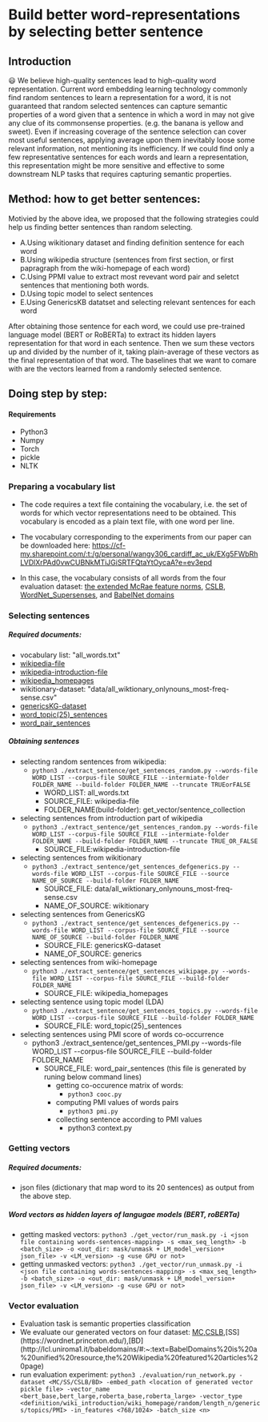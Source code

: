 
# Build better word-representations by selecting better sentence

## Introduction

:smiley: We believe high-quality sentences lead to high-quality word representation. Current word embedding learning technology commonly find random sentences to learn a representation for a word, it is not guaranteed that random selected sentences can capture semantic properties of a word given that a sentence in which a word in may not give any clue of its commonsense properties. (e.g. the banana is yellow and sweet). Even if increasing coverage of the sentence selection can cover most useful sentences, applying average upon them inevitably loose some relevant information, not mentioning its inefficiency. If we could find only a few representative sentences for each words and learn a representation, this representation might be more sensitive and effective to some downstream NLP tasks that requires capturing semantic properties.

## Method: how to get better sentences:

Motivied by the above idea, we proposed that the following strategies could help us finding better sentences than random selecting.

  - A.Using wikitionary dataset and finding definition sentence for each word
  - B.Using wikipedia structure (sentences from first section, or first papragraph from the wiki-homepage of each word)
  - C.Using PPMI value to extract most revevant word pair and seletct sentences that mentioning both words.
  - D.Using topic model to select sentences
  - E.Using GenericsKB datatset and selecting relevant sentences for each word 
  
After obtaining those sentence for each word, we could use pre-trained language model (BERT or RoBERTa) to extract its hidden layers representation for that word in each sentence. Then we sum these vectors up and divided by the number of it, taking plain-average of these vectors as the final representation of that word. The baselines that we want to comare with are the vectors learned from a randomly selected sentence.

## Doing step by step:

#### Requirements
- Python3
- Numpy
- Torch
- pickle
- NLTK

### Preparing a vocabulary list

- The code requires a text file containing the vocabulary, i.e. the set of words for which vector representations need to be obtained. This vocabulary is encoded as a plain text file, with one word per line.

- The vocabulary corresponding to the experiments from our paper can be downloaded here: https://cf-my.sharepoint.com/:t:/g/personal/wangy306_cardiff_ac_uk/EXg5FWbRhLVDlXrPAd0vwCUBNkMTiJGiSRTFQtaYtOycaA?e=ev3epd

- In this case, the vocabulary consists of all words from the four evaluation dataset: [the extended McRae feature norms](https://github.com/mbforbes/physical-commonsense), [CSLB](https://cslb.psychol.cam.ac.uk/propnorms#:~:text=The%20Centre%20for%20Speech%2C%20Language,feature%20representations%20of%20conceptual%20knowledge.), [WordNet_Supersenses](https://wordnet.princeton.edu/), and [BabelNet domains](http://lcl.uniroma1.it/babeldomains/#:~:text=BabelDomains%20is%20a%20unified%20resource,the%20Wikipedia%20featured%20articles%20page.)

### Selecting sentences

##### Required documents:
- vocabulary list: "all_words.txt"
- [wikipedia-file](https://doi.org/10.5281/zenodo.5570579)
- [wikipedia-introduction-file](https://doi.org/10.5281/zenodo.5570561)
- [wikipedia_homepages](https://doi.org/10.5281/zenodo.5570854)
- wikitionary-dataset: "data/all_wiktionary_onlynouns_most-freq-sense.csv"
- [genericsKG-dataset](https://allenai.org/data/genericskb)
- [word_topic(25)_sentences](https://doi.org/10.5281/zenodo.5570983)
- [word_pair_sentences](https://doi.org/10.5281/zenodo.5573754)

##### Obtaining sentences
- selecting random sentences from wikipedia: 
  - `python3 ./extract_sentence/get_sentences_random.py --words-file WORD_LIST --corpus-file SOURCE_FILE --intermiate-folder FOLDER_NAME --build-folder FOLDER_NAME --truncate TRUEorFALSE`
    - WORD_LIST: all_words.txt
    - SOURCE_FILE: wikipedia-file
    - FOLDER_NAME(build-folder): get_vector/sentence_collection
- selecting sentences from introduction part of wikipedia
  - `python3 ./extract_sentence/get_sentences_random.py --words-file WORD_LIST --corpus-file SOURCE_FILE --intermiate-folder FOLDER_NAME --build-folder FOLDER_NAME --truncate TRUE_OR_FALSE`
    - SOURCE_FILE:wikipedia-introduction-file
- selecting sentences from wikitionary
  - `python3 ./extract_sentence/get_sentences_defgenerics.py --words-file WORD_LIST --corpus-file SOURCE_FILE --source NAME_OF_SOURCE --build-folder FOLDER_NAME`
    - SOURCE_FILE: data/all_wiktionary_onlynouns_most-freq-sense.csv
    - NAME_OF_SOURCE: wikitionary
- selecting sentences from GenericsKG
  - `python3 ./extract_sentence/get_sentences_defgenerics.py --words-file WORD_LIST --corpus-file SOURCE_FILE --source NAME_OF_SOURCE --build-folder FOLDER_NAME`
    - SOURCE_FILE: genericsKG-dataset
    - NAME_OF_SOURCE: generics
- selecting sentences from wiki-homepage
  - `python3 ./extract_sentence/get_sentences_wikipage.py --words-file WORD_LIST --corpus-file SOURCE_FILE --build-folder FOLDER_NAME`
    - SOURCE_FILE: wikipedia_homepages
- selecting sentence using topic model (LDA)
  - `python3 ./extract_sentence/get_sentences_topics.py --words-file WORD_LIST --corpus-file SOURCE_FILE --build-folder FOLDER_NAME` 
    - SOURCE_FILE: word_topic(25)_sentences
- selecting sentences using PMI score of words co-occurrence
  - python3 ./extract_sentence/get_sentences_PMI.py --words-file WORD_LIST --corpus-file SOURCE_FILE --build-folder FOLDER_NAME
    - SOURCE_FILE: word_pair_sentences (this file is generated by runing below command lines)
      - getting co-occurence matrix of words: 
        - `python3 cooc.py`
      - computing PMI values of words pairs
        - `python3 pmi.py`
      - collecting sentence according to PMI values
        - python3 context.py

### Getting vectors

##### Required documents:
- json files (dictionary that map word to its 20 sentences) as output from the above step.
##### Word vectors as hidden layers of langugae models (BERT, roBERTa)
- getting masked vectors:
  `python3 ./get_vector/run_mask.py -i <json file containing words-sentences-mapping> -s <max_seq_length> -b <batch_size> -o <out_dir: mask/unmask + LM_model_version+ json_file> -v <LM_version> -g <use GPU or not>`
- getting unmasked vectors:
  `python3 ./get_vector/run_unmask.py -i <json file containing words-sentences-mapping> -s <max_seq_length> -b <batch_size> -o <out_dir: mask/unmask + LM_model_version+ json_file> -v <LM_version> -g <use GPU or not>`
  
### Vector evaluation
- Evaluation task is semantic properties classification
- We evaluate our generated vectors on four dataset: [MC](https://github.com/mbforbes/physical-commonsense),[CSLB](https://cslb.psychol.cam.ac.uk/propnorms#:~:text=The%20Centre%20for%20Speech%2C%20Language,feature%20representations%20of%20conceptual%20knowledge.),[SS](https://wordnet.princeton.edu/),[BD](http://lcl.uniroma1.it/babeldomains/#:~:text=BabelDomains%20is%20a%20unified%20resource,the%20Wikipedia%20featured%20articles%20page)
- run evaluation experiment:
  `python3 ./evaluation/run_network.py -dataset <MC/SS/CSLB/BD> -embed_path <location of generated vector pickle file> -vector_name <bert_base,bert_large,roberta_base,roberta_large> -vector_type <definition/wiki_introduction/wiki_homepage/random/length_n/generics/topics/PMI> -in_features <768/1024> -batch_size <n>
`
